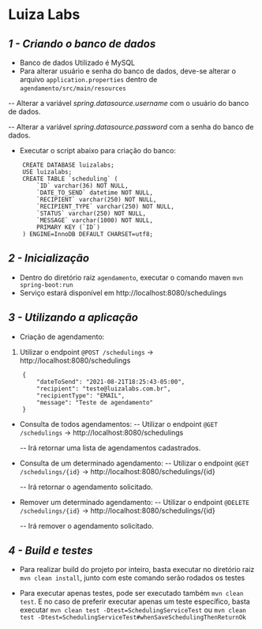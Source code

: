 # Luiza Labs 
## _1 - Criando o banco de dados_

- Banco de dados Utilizado é MySQL
- Para alterar usuário e senha do banco de dados, deve-se alterar o arquivo `application.properties` dentro de `agendamento/src/main/resources`

-- Alterar a variável _spring.datasource.username_ com o usuário do banco de dados.

-- Alterar a variável _spring.datasource.password_ com a senha do banco de dados.

- Executar o script abaixo para criação do banco:
```
    CREATE DATABASE luizalabs;
    USE luizalabs;
    CREATE TABLE `scheduling` (
        `ID` varchar(36) NOT NULL,
        `DATE_TO_SEND` datetime NOT NULL,
        `RECIPIENT` varchar(250) NOT NULL,
        `RECIPIENT_TYPE` varchar(250) NOT NULL,
        `STATUS` varchar(250) NOT NULL,
        `MESSAGE` varchar(1000) NOT NULL,
        PRIMARY KEY (`ID`)
    ) ENGINE=InnoDB DEFAULT CHARSET=utf8;
```

## _2 - Inicialização_
- Dentro do diretório raiz `agendamento`, executar o comando maven `mvn spring-boot:run`
- Serviço estará disponível em http://localhost:8080/schedulings
## _3 - Utilizando a aplicação_
- Criação de agendamento:
1) Utilizar o endpoint  `@POST /schedulings` -> http://localhost:8080/schedulings
```
    {
        "dateToSend": "2021-08-21T18:25:43-05:00",
        "recipient": "teste@luizalabs.com.br",
        "recipientType": "EMAIL",
        "message": "Teste de agendamento"
    }
```
- Consulta de todos agendamentos:
-- Utilizar o endpoint  `@GET /schedulings` -> http://localhost:8080/schedulings

    -- Irá retornar uma lista de agendamentos cadastrados.

- Consulta de um determinado agendamento:
--  Utilizar o endpoint  `@GET /schedulings/{id}` -> http://localhost:8080/schedulings/{id}

  -- Irá retornar o agendamento solicitado.

- Remover um determinado agendamento:
-- Utilizar o endpoint  `@DELETE /schedulings/{id}` -> http://localhost:8080/schedulings/{id}

  -- Irá remover o agendamento solicitado.

## _4 - Build e testes_
- Para realizar build do projeto por inteiro, basta executar no diretório raiz `mvn clean install`, junto com este comando serão rodados os testes 

- Para executar apenas testes, pode ser executado também `mvn clean test`. E no caso de preferir executar apenas um teste específico, basta executar `mvn clean test -Dtest=SchedulingServiceTest` ou `mvn clean test -Dtest=SchedulingServiceTest#whenSaveSchedulingThenReturnOk`


